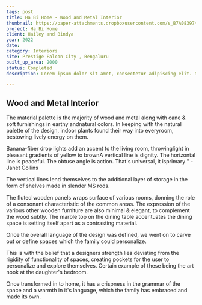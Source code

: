 ```yaml
---
tags: post
title: Ha Bi Home - Wood and Metal Interior 
thumbnail: https://paper-attachments.dropboxusercontent.com/s_B7A083974F005EAD2CE47AC48E582371FE1335F998FF9D6C3D1EDA6C565C84AC_1729259593697_A2208571.jpg
project: Ha Bi Home
client: Hailey and Bindya
year: 2022
date:
category: Interiors 
site: Prestige Falcon City , Bengaluru
built_up_area: 2000
status: Completed
description: Lorem ipsum dolor sit amet, consectetur adipiscing elit. Nullam ultricies interdum tortor, sit amet gravida ipsum fermentum ut. Aenean sagittis metus justo, at vestibulum elit malesuada a. Suspendisse dictum, sapien eu tincidunt convallis, elit urna rhoncus leo, ac fermentum lorem libero in magna. Integer scelerisque odio et convallis faucibus.

---
```


## Wood and Metal Interior 

The material palette is the majority of wood and metal along with cane & soft furnishings in earthy andnatural colors. In keeping with the natural palette of the design, indoor plants found their way into everyroom, bestowing lively energy on them. 

Banana-fiber drop lights add an accent to the living room, throwinglight in pleasant gradients of yellow to brownA vertical line is dignity. The horizontal line is peaceful. The obtuse angle is action. That's universal, it isprimary " - Janet Collins 

The vertical lines lend themselves to the additional layer of storage in the form of shelves made in slender MS rods.

The fluted wooden panels wraps surface of various rooms, donning the role of a consonant characteristic of the common areas. The expression of the various other wooden furniture are also minimal & elegant, to complement the wood subtly. The marble top on the dining table accentuates the dining space is setting itself apart as a contrasting material.

Once the overall language of the design was defined, we went on to carve out or define spaces which the family could personalize. 

This is with the belief that a designers strength lies deviating from the rigidity of functionality of spaces, creating pockets for the user to personalize and explore themselves. Certain example of these being the art nook at the daughter's bedroom.

Once transformed in to home, it has a crispness in the grammar of the space and a warmth in it's language, which the family has embraced and made its own.

